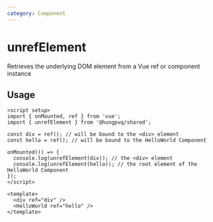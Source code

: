 ```yaml
---
category: Component
---
```


# unrefElement

<FunctionInfo fn="unrefElement" />
Retrieves the underlying DOM element from a Vue ref or component instance

## Usage

```vue
<script setup>
import { onMounted, ref } from 'vue';
import { unrefElement } from '@hungpvq/shared';

const div = ref(); // will be bound to the <div> element
const hello = ref(); // will be bound to the HelloWorld Component

onMounted(() => {
  console.log(unrefElement(div)); // the <div> element
  console.log(unrefElement(hello)); // the root element of the HelloWorld Component
});
</script>

<template>
  <div ref="div" />
  <HelloWorld ref="hello" />
</template>
```
